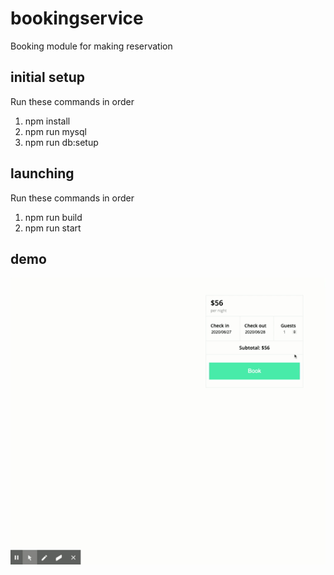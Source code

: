 # bookingservice
Booking module for making reservation

## initial setup
Run these commands in order
1. npm install
2. npm run mysql
3. npm run db:setup

## launching
Run these commands in order
1. npm run build
2. npm run start

## demo
![Booking Module Demo](demo/demo.gif)